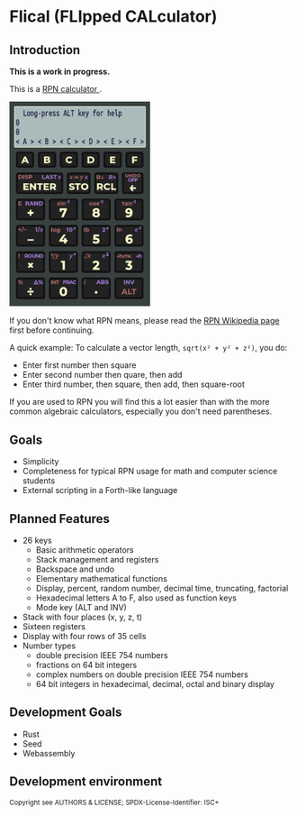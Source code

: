 # Flical (FLIpped CALculator)

## Introduction

**This is a work in progress.**

This is a [RPN calculator
](https://en.wikipedia.org/wiki/Reverse_Polish_notation).

<img alt=Screenshot src=flical.png width=250>

If you don't know what RPN means, please read the [RPN Wikipedia
page](https://en.wikipedia.org/wiki/Reverse_Polish_notation) first
before continuing. 

A quick example: To calculate a vector length, `sqrt(x² + y² + z²)`,
you do:

- Enter first number then square
- Enter second number then quare, then add
- Enter third number, then square, then add, then square-root

If you are used to RPN you will find this a lot easier than with the more
common algebraic calculators, especially you don't need parentheses.

## Goals

- Simplicity
- Completeness for typical RPN usage for math and computer science students
- External scripting in a Forth-like language

## Planned Features

- 26 keys
  - Basic arithmetic operators
  - Stack management and registers
  - Backspace and undo
  - Elementary mathematical functions
  - Display, percent, random number, decimal time, truncating, factorial
  - Hexadecimal letters A to F, also used as function keys
  - Mode key (ALT and INV)
- Stack with four places (x, y, z, t)
- Sixteen registers
- Display with four rows of 35 cells
- Number types
  - double precision IEEE 754 numbers
  - fractions on 64 bit integers
  - complex numbers on double precision IEEE 754 numbers
  - 64 bit integers in hexadecimal, decimal, octal and binary display

## Development Goals

- Rust
- Seed
- Webassembly

## Development environment

<sup>Copyright see AUTHORS & LICENSE; SPDX-License-Identifier: ISC+</sup>

